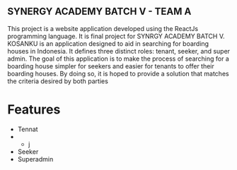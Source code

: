 ## SYNERGY ACADEMY BATCH V - TEAM A
This project is a website application developed using the ReactJs programming language. It is final project for SYNRGY ACADEMY BATCH V. KOSANKU is an application designed to aid in searching for boarding houses in Indonesia. It defines three distinct roles: tenant, seeker, and super admin. The goal of this application is to make the process of searching for a boarding house simpler for seekers and easier for tenants to offer their boarding houses. By doing so, it is hoped to provide a solution that matches the criteria desired by both parties

# Features
- Tennat
- - j
- Seeker
- Superadmin
